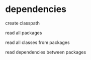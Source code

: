 # dependencies

create classpath

read all packages

read all classes from packages

read dependencies between packages

